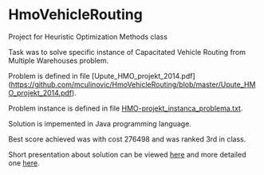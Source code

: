 # HmoVehicleRouting
Project for Heuristic Optimization Methods class

Task was to solve specific instance of Capacitated Vehicle Routing from Multiple Warehouses problem.

Problem is defined in file 
[Upute_HMO_projekt_2014.pdf] (https://github.com/mculinovic/HmoVehicleRouting/blob/master/Upute_HMO_projekt_2014.pdf).

Problem instance is defined in file [HMO-projekt_instanca_problema.txt](https://github.com/mculinovic/HmoVehicleRouting/blob/master/HMO-projekt_instanca_problema.txt).

Solution is impemented in Java programming language.

Best score achieved was with cost 276498 and was ranked 3rd in class.

Short presentation about solution can be viewed [here](https://github.com/mculinovic/HmoVehicleRouting/blob/master/hmo.pdf) and more detailed one [here](https://github.com/mculinovic/HmoVehicleRouting/blob/master/hmo-projekt.pdf).
